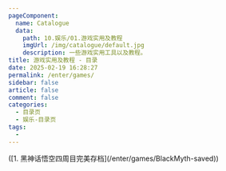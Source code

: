 ```yaml
---
pageComponent:
  name: Catalogue
  data:
    path: 10.娱乐/01.游戏实用及教程
    imgUrl: /img/catalogue/default.jpg
    description: 一些游戏实用工具以及教程。
title: 游戏实用及教程 - 目录
date: 2025-02-19 16:28:27
permalink: /enter/games/
sidebar: false
article: false
comment: false
categories:
  - 目录页
  - 娱乐-目录页
tags:
  - 
---
```


([1. 黑神话悟空四周目完美存档]&#40;/enter/games/BlackMyth-saved&#41;)